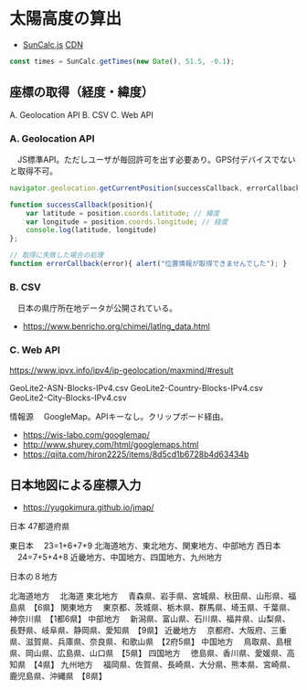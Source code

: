# 太陽高度の算出

* [SunCalc.js][] [CDN][SunCalc CDN]

[SunCalc.js]:https://github.com/mourner/suncalc
[SunCalc CDN]:https://cdnjs.com/libraries/suncalc

```js
const times = SunCalc.getTimes(new Date(), 51.5, -0.1);
```

## 座標の取得（経度・緯度）

A. Geolocation API
B. CSV
C. Web API

### A. Geolocation API

　JS標準API。ただしユーザが毎回許可を出す必要あり。GPS付デバイスでないと取得不可。

```js
navigator.geolocation.getCurrentPosition(successCallback, errorCallback);

function successCallback(position){
    var latitude = position.coords.latitude; // 緯度
    var longitude = position.coords.longitude; // 経度
    console.log(latitude, longitude)
};

// 取得に失敗した場合の処理
function errorCallback(error){ alert("位置情報が取得できませんでした"); }
```

### B. CSV

　日本の県庁所在地データが公開されている。

* https://www.benricho.org/chimei/latlng_data.html

### C. Web API

https://www.ipvx.info/ipv4/ip-geolocation/maxmind/#result

GeoLite2-ASN-Blocks-IPv4.csv
GeoLite2-Country-Blocks-IPv4.csv
GeoLite2-City-Blocks-IPv4.csv

情報源
　GoogleMap。APIキーなし。クリップボード経由。

* https://wis-labo.com/googlemap/
* http://www.shurey.com/html/googlemaps.html
* https://qiita.com/hiron2225/items/8d5cd1b6728b4d63434b


## 日本地図による座標入力

* https://yugokimura.github.io/jmap/

日本    47都道府県

東日本	　23=1+6+7+9   北海道地方、東北地方、関東地方、中部地方
西日本	　24=7+5+4+8   近畿地方、中国地方、四国地方、九州地方

日本の８地方

北海道地方	　北海道
東北地方	　青森県、岩手県、宮城県、秋田県、山形県、福島県　【6県】
関東地方	　東京都、茨城県、栃木県、群馬県、埼玉県、千葉県、神奈川県　【1都6県】
中部地方	　新潟県、富山県、石川県、福井県、山梨県、長野県、岐阜県、静岡県、愛知県　【9県】
近畿地方	　京都府、大阪府、三重県、滋賀県、兵庫県、奈良県、和歌山県　【2府5県】
中国地方	　鳥取県、島根県、岡山県、広島県、山口県　【5県】
四国地方	　徳島県、香川県、愛媛県、高知県　【4県】
九州地方	　福岡県、佐賀県、長崎県、大分県、熊本県、宮崎県、鹿児島県、沖縄県　【8県】
